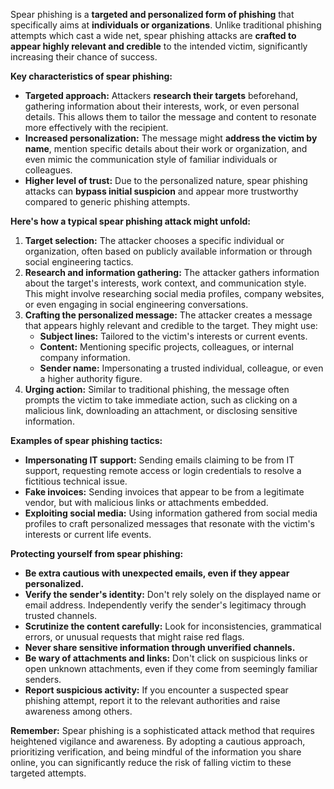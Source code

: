 Spear phishing is a **targeted and personalized form of phishing** that specifically aims at **individuals or organizations**. Unlike traditional phishing attempts which cast a wide net, spear phishing attacks are **crafted to appear highly relevant and credible** to the intended victim, significantly increasing their chance of success.

**Key characteristics of spear phishing:**

- **Targeted approach:** Attackers **research their targets** beforehand, gathering information about their interests, work, or even personal details. This allows them to tailor the message and content to resonate more effectively with the recipient.
- **Increased personalization:** The message might **address the victim by name**, mention specific details about their work or organization, and even mimic the communication style of familiar individuals or colleagues.
- **Higher level of trust:** Due to the personalized nature, spear phishing attacks can **bypass initial suspicion** and appear more trustworthy compared to generic phishing attempts.

**Here's how a typical spear phishing attack might unfold:**

1. **Target selection:** The attacker chooses a specific individual or organization, often based on publicly available information or through social engineering tactics.
2. **Research and information gathering:** The attacker gathers information about the target's interests, work context, and communication style. This might involve researching social media profiles, company websites, or even engaging in social engineering conversations.
3. **Crafting the personalized message:** The attacker creates a message that appears highly relevant and credible to the target. They might use:
    - **Subject lines:** Tailored to the victim's interests or current events.
    - **Content:** Mentioning specific projects, colleagues, or internal company information.
    - **Sender name:** Impersonating a trusted individual, colleague, or even a higher authority figure.
4. **Urging action:** Similar to traditional phishing, the message often prompts the victim to take immediate action, such as clicking on a malicious link, downloading an attachment, or disclosing sensitive information.

**Examples of spear phishing tactics:**

- **Impersonating IT support:** Sending emails claiming to be from IT support, requesting remote access or login credentials to resolve a fictitious technical issue.
- **Fake invoices:** Sending invoices that appear to be from a legitimate vendor, but with malicious links or attachments embedded.
- **Exploiting social media:** Using information gathered from social media profiles to craft personalized messages that resonate with the victim's interests or current life events.

**Protecting yourself from spear phishing:**

- **Be extra cautious with unexpected emails, even if they appear personalized.**
- **Verify the sender's identity:** Don't rely solely on the displayed name or email address. Independently verify the sender's legitimacy through trusted channels.
- **Scrutinize the content carefully:** Look for inconsistencies, grammatical errors, or unusual requests that might raise red flags.
- **Never share sensitive information through unverified channels.**
- **Be wary of attachments and links:** Don't click on suspicious links or open unknown attachments, even if they come from seemingly familiar senders.
- **Report suspicious activity:** If you encounter a suspected spear phishing attempt, report it to the relevant authorities and raise awareness among others.

**Remember:** Spear phishing is a sophisticated attack method that requires heightened vigilance and awareness. By adopting a cautious approach, prioritizing verification, and being mindful of the information you share online, you can significantly reduce the risk of falling victim to these targeted attempts.